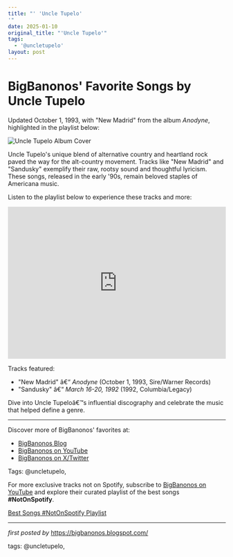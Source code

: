 ```yaml
---
title: "' 'Uncle Tupelo'
'"
date: 2025-01-10
original_title: "'Uncle Tupelo'"
tags:
  - '@uncletupelo'
layout: post
---
```

<div class="post-title"> <h1>BigBanonos' Favorite Songs by Uncle Tupelo</h1>
</div>
<p>Updated October 1, 1993, with "New Madrid" from the album <i>Anodyne</i>, highlighted in the playlist below:</p>
<div class="post-image"> <img src="https://thenewvinylvillain.com/wp-content/uploads/2019/03/uncletupelo-banner.jpg?w=425&h=284" alt="Uncle Tupelo Album Cover">
</div>
<p>Uncle Tupelo's unique blend of alternative country and heartland rock paved the way for the alt-country movement. Tracks like "New Madrid" and "Sandusky" exemplify their raw, rootsy sound and thoughtful lyricism. These songs, released in the early '90s, remain beloved staples of Americana music.</p>
<p>Listen to the playlist below to experience these tracks and more:</p>
<div class="spotify-embed"> <iframe src="https://open.spotify.com/embed/playlist/27OvulHYK8gh7w5Ny3mVtn?utm_source=generator" width="100%" height="352" frameBorder="0" allowfullscreen="" allow="autoplay; clipboard-write; encrypted-media; fullscreen; picture-in-picture" loading="lazy"></iframe>
</div>
<p>Tracks featured:</p>
<ul> <li>"New Madrid" â€“ <i>Anodyne</i> (October 1, 1993, Sire/Warner Records)</li> <li>"Sandusky" â€“ <i>March 16-20, 1992</i> (1992, Columbia/Legacy)</li>
</ul>
<p>Dive into Uncle Tupeloâ€™s influential discography and celebrate the music that helped define a genre.</p>
<hr>
<div class="post-footer"> <p>Discover more of BigBanonos' favorites at:</p> <ul> <li><a href="https://bigbanonos.blogspot.com/" target="_blank">BigBanonos Blog</a></li> <li><a href="https://www.youtube.com/@BigBanonos" target="_blank">BigBanonos on YouTube</a></li> <li><a href="https://x.com/bigbanonos" target="_blank">BigBanonos on X/Twitter</a></li> </ul>
</div>
<div class="post-tags"> Tags: @uncletupelo,
</div>


<!--Subscribe and Playlist Links-->
<div>
    <p>For more exclusive tracks not on Spotify, subscribe to <a href="https://www.youtube.com/@BigBanonos" target="_blank">BigBanonos on YouTube</a> and explore their curated playlist of the best songs <strong>#NotOnSpotify</strong>.</p>
    <p><a href="https://www.youtube.com/playlist?list=PLtuNtuTatqI0kFahUCbtbfenC_ET5O_tr" target="_blank">Best Songs #NotOnSpotify Playlist<br /></a></p></div>

<hr />

<p><em>first posted by</em> <a href="https://bigbanonos.blogspot.com/" rel="noopener" target="_new">https://bigbanonos.blogspot.com/</a></p>

<p>tags: @uncletupelo,</p>
